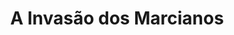 ---
Numero: 38
title: A Invasão dos Marcianos
Autor: Pierre Versins
Co-autor: 
Ano-de-Publicacao: 1957
Titulo-original: En Avant Mars!
Tradutor: Álvaro de Azurara
Co-tradutor: 
Ano-de-edicao: 1955
alias: Pierre-Versins
Autor2-alias: 
Tradutor1-alias: Alvaro-de-Azurara
Tradutor2-alias: 
Titulo-link: 38-A-Invasao-dos-Marcianos
Capa: Lima de Freitas
pags: 178
Capa-link: Lima-de-Freitas
---